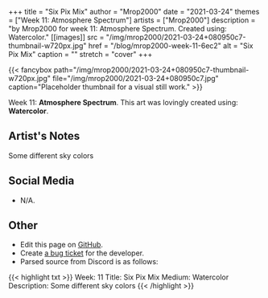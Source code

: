 +++
title =       "Six Pix Mix"
author =      "Mrop2000"
date =        "2021-03-24"
themes =      ["Week 11: Atmosphere Spectrum"]
artists =     ["Mrop2000"]
description = "by Mrop2000 for week 11: Atmosphere Spectrum. Created using: Watercolor."
[[images]]
      src = "/img/mrop2000/2021-03-24+080950c7-thumbnail-w720px.jpg"
      href = "/blog/mrop2000-week-11-6ec2"
      alt = "Six Pix Mix"
      caption = ""
      stretch = "cover"
+++

{{< fancybox path="/img/mrop2000/2021-03-24+080950c7-thumbnail-w720px.jpg" file="/img/mrop2000/2021-03-24+080950c7.jpg" caption="Placeholder thumbnail for a visual still work." >}}


Week 11: **Atmosphere Spectrum**. This art was lovingly created using: **Watercolor**.

## Artist's Notes

Some different sky colors

## Social Media

- N/A.

## Other

- Edit this page on [GitHub](https://github.com/teaminkling/web-refresh/edit/main/content/blog/mrop2000-week-11-6ec2.md).
- Create [a bug ticket](https://github.com/teaminkling/web-refresh/issues/new?assignees=&labels=bug&template=problem-report.md&title=) for the developer.
- Parsed source from Discord is as follows:

{{< highlight txt >}}
Week: 11
Title: Six Pix Mix
Medium: Watercolor
Description: Some different sky colors
{{< /highlight >}}
